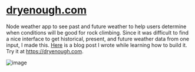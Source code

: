 # [dryenough.com](https://dryenough.com)

Node weather app to see past and future weather to help users determine when conditions will be good for rock climbing. Since it was difficult to find a nice interface to get historical, present, and future weather data from one input, I made this. [Here](https://medium.com/@jacobwharris13/my-weather-app-project-7b612b30776e) is a blog post I wrote while learning how to build it. Try it at https://dryenough.com.

![image](https://github.com/Hacob-Jarris/dry-enough/assets/77936915/10dda545-17a7-4934-9c8b-2751f095580a)

